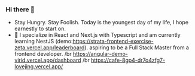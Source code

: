 ### Hi there 👋
-  Stay Hungry. Stay Foolish. Today is the youngest day of my life, I hope earnestly to start on.
- 🌱 I specialize in React and Next.js with Typescript  and am currently learning NestJS (demo:https://strata-frontend-exercise-zeta.vercel.app/leaderboard). aspiring to be a Full Stack Master from a frontend developer. /br
https://angular-demo-virid.vercel.app/dashboard /br
https://cafe-8gp4-dr7o4zfg7-lovejing.vercel.app/
